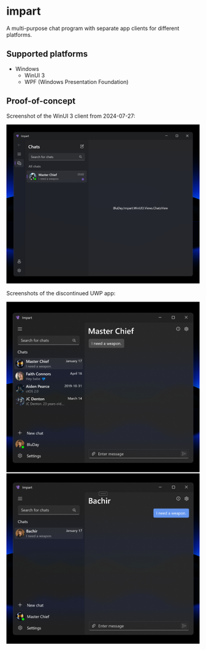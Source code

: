 # impart

A multi-purpose chat program with separate app clients for different platforms.

## Supported platforms

* Windows
  - WinUI 3
  - WPF (Windows Presentation Foundation)

## Proof-of-concept

Screenshot of the WinUI 3 client from 2024-07-27:

<img src="https://raw.githubusercontent.com/BluDay/impart-app-windows/main/assets/screenshots/0.png?raw=true" width="800"/>

Screenshots of the discontinued UWP app:

<img src="/assets/screenshots/0.png?raw=true" width="600"/>
<img src="/assets/screenshots/1.png?raw=true" width="600"/>
